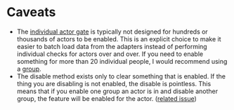 # Caveats

* The [individual actor gate](https://github.com/jnunemaker/flipper/blob/master/docs/Gates.md#3-individual-actor) is typically not designed for hundreds or thousands of actors to be enabled. This is an explicit choice to make it easier to batch load data from the adapters instead of performing individual checks for actors over and over. If you need to enable something for more than 20 individual people, I would recommend using a [group](https://github.com/jnunemaker/flipper/blob/master/docs/Gates.md#2-group).
* The disable method exists only to clear something that is enabled. If the thing you are disabling is not enabled, the disable is pointless. This means that if you enable one group an actor is in and disable another group, the feature will be enabled for the actor. ([related issue](https://github.com/jnunemaker/flipper/issues/71))
